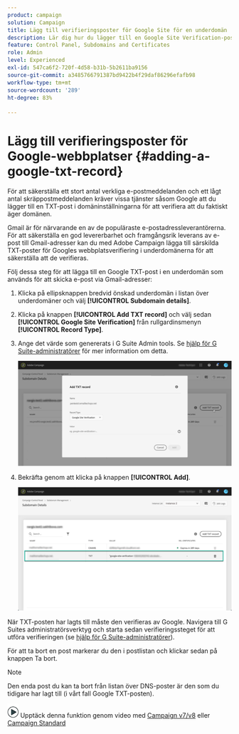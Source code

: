 ```yaml
---
product: campaign
solution: Campaign
title: Lägg till verifieringsposter för Google Site för en underdomän
description: Lär dig hur du lägger till en Google Site Verification-post för en underdomän för domänägarskapsverifiering.
feature: Control Panel, Subdomains and Certificates
role: Admin
level: Experienced
exl-id: 547ca6f2-720f-4d58-b31b-5b2611ba9156
source-git-commit: a3485766791387bd9422b4f29daf86296efafb98
workflow-type: tm+mt
source-wordcount: '289'
ht-degree: 83%

---
```


# Lägg till verifieringsposter för Google-webbplatser {#adding-a-google-txt-record}

För att säkerställa ett stort antal verkliga e-postmeddelanden och ett lågt antal skräppostmeddelanden kräver vissa tjänster såsom Google att du lägger till en TXT-post i domäninställningarna för att verifiera att du faktiskt äger domänen.

Gmail är för närvarande en av de populäraste e-postadressleverantörerna. För att säkerställa en god levererbarhet och framgångsrik leverans av e-post till Gmail-adresser kan du med Adobe Campaign lägga till särskilda TXT-poster för Googles webbplatsverifiering i underdomänerna för att säkerställa att de verifieras.

Följ dessa steg för att lägga till en Google TXT-post i en underdomän som används för att skicka e-post via Gmail-adresser:

1. Klicka på ellipsknappen bredvid önskad underdomän i listan över underdomäner och välj **[!UICONTROL Subdomain details]**.

1. Klicka på knappen **[!UICONTROL Add TXT record]** och välj sedan **[!UICONTROL Google Site Verification]** från rullgardinsmenyn **[!UICONTROL Record Type]**.

1. Ange det värde som genererats i G Suite Admin tools. Se [hjälp för G Suite-administratörer](https://support.google.com/a/answer/183895) för mer information om detta.

   ![](assets/txt_addtxt.png)

1. Bekräfta genom att klicka på knappen **[!UICONTROL Add]**.

   ![](assets/txt_txtadded.png)

När TXT-posten har lagts till måste den verifieras av Google. Navigera till G Suites administratörsverktyg och starta sedan verifieringssteget för att utföra verifieringen (se [hjälp för G Suite-administratörer](https://support.google.com/a/answer/183895)).

För att ta bort en post markerar du den i postlistan och klickar sedan på knappen Ta bort.

>[!NOTE]
>
>Den enda post du kan ta bort från listan över DNS-poster är den som du tidigare har lagt till (i vårt fall Google TXT-posten).

![](assets/do-not-localize/how-to-video.png) Upptäck denna funktion genom video med [Campaign v7/v8](https://experienceleague.adobe.com/docs/campaign-classic-learn/control-panel/subdomains-and-certificates/google-txt-record-management.html#subdomains-and-certificates) eller [Campaign Standard](https://experienceleague.adobe.com/docs/campaign-standard-learn/control-panel/subdomains-and-certificates/google-txt-record-management.html#subdomains-and-certificates)
